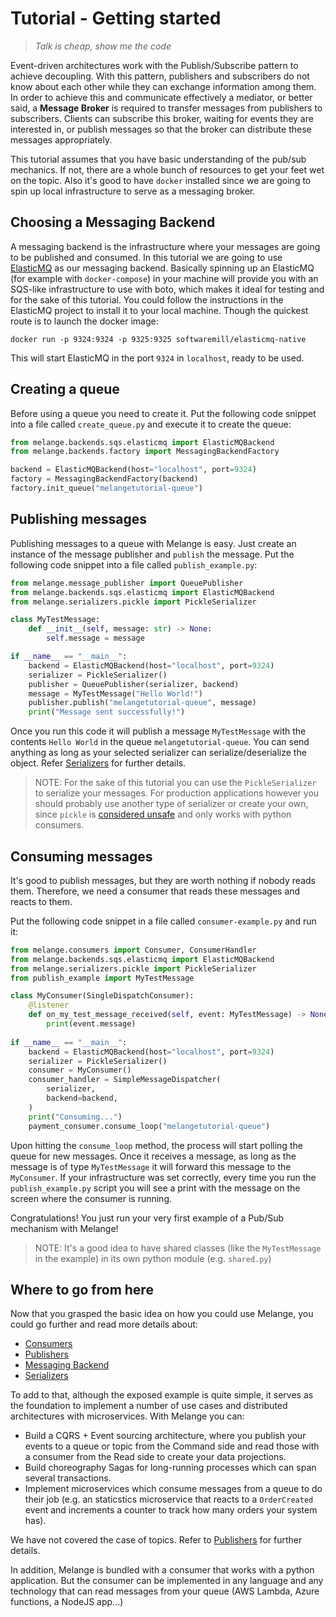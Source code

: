 # Tutorial - Getting started

> *Talk is cheap, show me the code*

Event-driven architectures work with the Publish/Subscribe pattern to achieve decoupling.
With this pattern, publishers and subscribers do not know about each other while they can exchange
information among them. In order to achieve this and communicate effectively a 
mediator, or better said, a **Message Broker** is required to transfer messages from
publishers to subscribers. Clients can subscribe this broker, waiting for events they are interested in,
or publish messages so that the broker can distribute these messages appropriately.

This tutorial assumes that you have basic understanding of the pub/sub
mechanics. If not, there are a whole bunch of resources to get your feet
wet on the topic. Also it's good to have `docker` installed since we are
going to spin up local infrastructure to serve as a messaging broker.

## Choosing a Messaging Backend

A messaging backend is the infrastructure where your messages are going to be published
and consumed. In this tutorial we are going to use [ElasticMQ](https://github.com/softwaremill/elasticmq)
as our messaging backend. Basically spinning up an ElasticMQ (for example with `docker-compose`) 
in your machine will provide you with an SQS-like infrastructure to use with boto, which
makes it ideal for testing and for the sake of this tutorial. You could follow the instructions
in the ElasticMQ project to install it to your local machine. Though the quickest route
is to launch the docker image:

```
docker run -p 9324:9324 -p 9325:9325 softwaremill/elasticmq-native
```

This will start ElasticMQ in the port `9324` in `localhost`, ready to be used.

## Creating a queue

Before using a queue you need to create it. Put the following code snippet into a
file called `create_queue.py` and execute it to create the queue:

``` py
from melange.backends.sqs.elasticmq import ElasticMQBackend
from melange.backends.factory import MessagingBackendFactory

backend = ElasticMQBackend(host="localhost", port=9324)
factory = MessagingBackendFactory(backend)
factory.init_queue("melangetutorial-queue")
```

## Publishing messages

Publishing messages to a queue with Melange is easy. Just create an instance of the message
publisher and `publish` the message. Put the following code snippet into a file called `publish_example.py`:

``` py
from melange.message_publisher import QueuePublisher
from melange.backends.sqs.elasticmq import ElasticMQBackend
from melange.serializers.pickle import PickleSerializer

class MyTestMessage:
    def __init__(self, message: str) -> None:
        self.message = message

if __name__ == "__main__":
    backend = ElasticMQBackend(host="localhost", port=9324)
    serializer = PickleSerializer()
    publisher = QueuePublisher(serializer, backend)
    message = MyTestMessage("Hello World!")
    publisher.publish("melangetutorial-queue", message)
    print("Message sent successfully!")
```

Once you run this code it will publish a message `MyTestMessage` with the contents `Hello World` in
the queue `melangetutorial-queue`.
You can send anything as long as your selected serializer can serialize/deserialize
the object. Refer [Serializers](../components/serializers.md) for further details.

> NOTE: For the sake of this tutorial you can use the `PickleSerializer` to serialize your messages.
For production applications however you should probably use another type of serializer or create your own,
since `pickle` is [considered unsafe](https://docs.python.org/3/library/pickle.html) and
only works with python consumers.


## Consuming messages

It's good to publish messages, but they are worth nothing if nobody reads them. Therefore,
we need a consumer that reads these messages and reacts to them.

Put the following code snippet in a file called `consumer-example.py` and run it:

``` py
from melange.consumers import Consumer, ConsumerHandler
from melange.backends.sqs.elasticmq import ElasticMQBackend
from melange.serializers.pickle import PickleSerializer
from publish_example import MyTestMessage

class MyConsumer(SingleDispatchConsumer):
    @listener
    def on_my_test_message_received(self, event: MyTestMessage) -> None:
        print(event.message)
        
if __name__ == "__main__":
    backend = ElasticMQBackend(host="localhost", port=9324)
    serializer = PickleSerializer()
    consumer = MyConsumer()
    consumer_handler = SimpleMessageDispatcher(
        serializer,
        backend=backend,
    )
    print("Consuming...")
    payment_consumer.consume_loop("melangetutorial-queue")
```

Upon hitting the `consume_loop` method, the process will start polling the queue for new
messages. Once it receives a message, as long as the message is of type `MyTestMessage` it will
forward this message to the `MyConsumer`. If your infrastructure was set correctly, every time
you run the `publish_example.py` script you will see a print with the message on the screen where
the consumer is running.

Congratulations! You just run your very first example of a Pub/Sub mechanism with Melange!

> NOTE: It's a good idea to have shared classes (like the `MyTestMessage` in the example) in its
> own python module (e.g. `shared.py`)

## Where to go from here

Now that you grasped the basic idea on how you could use Melange, you could go further and read more
details about:

* [Consumers](../components/consumers.md)
* [Publishers](../components/publishers.md)
* [Messaging Backend](../components/messaging-backends.md)
* [Serializers](../components/serializers.md)

To add to that, although the exposed example is quite simple, it serves as the foundation to implement a number of
use cases and distributed architectures with microservices. With Melange you can:

* Build a CQRS + Event sourcing architecture, where you publish your events to a queue or topic from the Command
side and read those with a consumer from the Read side to create your data projections.
* Build choreography Sagas for long-running processes which can span several transactions.
* Implement microservices which consume messages from a queue to do their job (e.g. an staticstics microservice
  that reacts to a `OrderCreated` event and increments a counter to track how many orders your system has).
  
We have not covered the case of topics. Refer to [Publishers](../components/publishers.md) for further details.

In addition, Melange is bundled with a consumer that works with a python application. But the consumer
can be implemented in any language and any technology that can read messages from your queue (AWS Lambda, Azure functions, 
a NodeJS app...)
